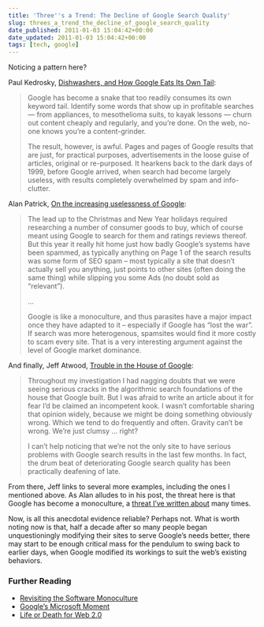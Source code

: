 ```yaml
---
title: 'Three''s a Trend: The Decline of Google Search Quality'
slug: threes_a_trend_the_decline_of_google_search_quality
date_published: 2011-01-03 15:04:42+00:00
date_updated: 2011-01-03 15:04:42+00:00
tags: [tech, google]
---
```

Noticing a pattern here?

Paul Kedrosky, [Dishwashers, and How Google Eats Its Own Tail](http://paul.kedrosky.com/archives/2009/12/dishwashers_dem.html):

> Google has become a snake that too readily consumes its own keyword tail. Identify some words that show up in profitable searches — from appliances, to mesothelioma suits, to kayak lessons — churn out content cheaply and regularly, and you’re done. On the web, no-one knows you’re a content-grinder.
> 
> The result, however, is awful. Pages and pages of Google results that are just, for practical purposes, advertisements in the loose guise of articles, original or re-purposed. It hearkens back to the dark days of 1999, before Google arrived, when search had become largely useless, with results completely overwhelmed by spam and info-clutter.

Alan Patrick, [On the increasing uselessness of Google](http://broadstuff.com/archives/2370-On-the-increasing-uselessness-of-Google......html):

> The lead up to the Christmas and New Year holidays required researching a number of consumer goods to buy, which of course meant using Google to search for them and ratings reviews thereof. But this year it really hit home just how badly Google’s systems have been spammed, as typically anything on Page 1 of the search results was some form of SEO spam – most typically a site that doesn’t actually sell you anything, just points to other sites (often doing the same thing) while slipping you some Ads (no doubt sold as “relevant”).
> 
> …
> 
> Google is like a monoculture, and thus parasites have a major impact once they have adapted to it – especially if Google has “lost the war”. If search was more heterogenous, spamsites would find it more costly to scam every site. That is a very interesting argument against the level of Google market dominance.

And finally, Jeff Atwood, [Trouble in the House of Google](http://www.codinghorror.com/blog/2011/01/trouble-in-the-house-of-google.html):

> Throughout my investigation I had nagging doubts that we were seeing serious cracks in the algorithmic search foundations of the house that Google built. But I was afraid to write an article about it for fear I’d be claimed an incompetent kook. I wasn’t comfortable sharing that opinion widely, because we might be doing something obviously wrong. Which we tend to do frequently and often. Gravity can’t be wrong. We’re just clumsy … right?
> 
> I can’t help noticing that we’re not the only site to have serious problems with Google search results in the last few months. In fact, the drum beat of deteriorating Google search quality has been practically deafening of late.

From there, Jeff links to several more examples, including the ones I mentioned above. As Alan alludes to in his post, the threat here is that Google has become a monoculture, a [threat I’ve written about](/tags/monoculture) many times.

Now, is all this anecdotal evidence reliable? Perhaps not. What is worth noting now is that, half a decade after so many people began unquestioningly modifying their sites to serve Google’s needs better, there may start to be enough critical mass for the pendulum to swing back to earlier days, when Google modified its workings to suit the web’s existing behaviors.

### Further Reading

- [Revisiting the Software Monoculture](/2006/09/the_software_mo.html)
- [Google’s Microsoft Moment](/2009/07/googles_microsoft_moment.html)
- [Life or Death for Web 2.0](/2006/10/life_or_death_f.html)
